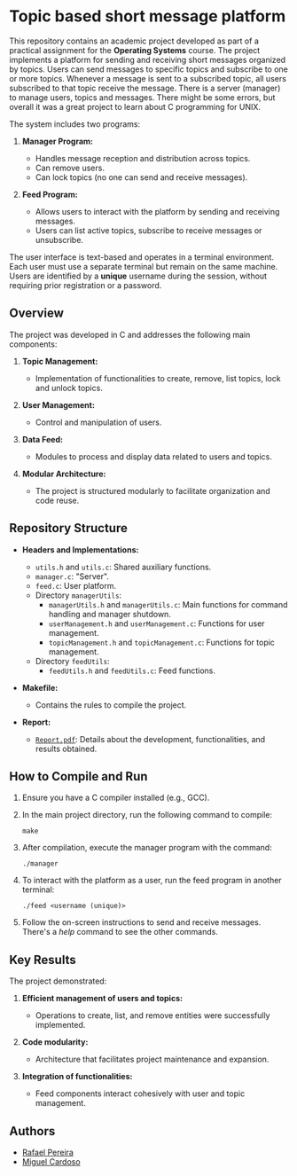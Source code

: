 # Topic based short message platform

This repository contains an academic project developed as part of a practical assignment for the **Operating Systems** course. The project implements a platform for sending and receiving short messages organized by topics. Users can send messages to specific topics and subscribe to one or more topics. Whenever a message is sent to a subscribed topic, all users subscribed to that topic receive the message.
There is a server (manager) to manage users, topics and messages. There might be some errors, but overall it was a great project to learn about C programming for UNIX.

The system includes two programs:

1. **Manager Program:**
   - Handles message reception and distribution across topics.
   - Can remove users.
   - Can lock topics (no one can send and receive messages).

2. **Feed Program:**
   - Allows users to interact with the platform by sending and receiving messages.
   - Users can list active topics, subscribe to receive messages or unsubscribe. 

The user interface is text-based and operates in a terminal environment. Each user must use a separate terminal but remain on the same machine. Users are identified by a **unique** username during the session, without requiring prior registration or a password.

## Overview

The project was developed in C and addresses the following main components:

1. **Topic Management:**
   - Implementation of functionalities to create, remove, list topics, lock and unlock topics.
   
2. **User Management:**
   - Control and manipulation of users.

3. **Data Feed:**
   - Modules to process and display data related to users and topics.

4. **Modular Architecture:**
   - The project is structured modularly to facilitate organization and code reuse.

## Repository Structure

- **Headers and Implementations:**
  - `utils.h` and `utils.c`: Shared auxiliary functions.
  - `manager.c`: "Server".
  - `feed.c`: User platform.
  - Directory `managerUtils`:
    - `managerUtils.h` and `managerUtils.c`: Main functions for command handling and manager shutdown.
    - `userManagement.h` and `userManagement.c`: Functions for user management.
    - `topicManagement.h` and `topicManagement.c`: Functions for topic management.
  - Directory `feedUtils`:
    - `feedUtils.h` and `feedUtils.c`: Feed functions.

- **Makefile:**
  - Contains the rules to compile the project.

- **Report:**
  - [`Report.pdf`](Relatório_de_SO.pdf): Details about the development, functionalities, and results obtained.

## How to Compile and Run

1. Ensure you have a C compiler installed (e.g., GCC).

2. In the main project directory, run the following command to compile:
   ```
   make
   ```

3. After compilation, execute the manager program with the command:
   ```
   ./manager
   ```

4. To interact with the platform as a user, run the feed program in another terminal:
   ```
   ./feed <username (unique)>
   ```

5. Follow the on-screen instructions to send and receive messages. There's a *help* command to see the other commands.

## Key Results

The project demonstrated:

1. **Efficient management of users and topics:**
   - Operations to create, list, and remove entities were successfully implemented.

2. **Code modularity:**
   - Architecture that facilitates project maintenance and expansion.

3. **Integration of functionalities:**
   - Feed components interact cohesively with user and topic management.

## Authors

- [Rafael Pereira](https://github.com/rafaelp3re1ra)
- [Miguel Cardoso](https://github.com/miguelfcardoso)
